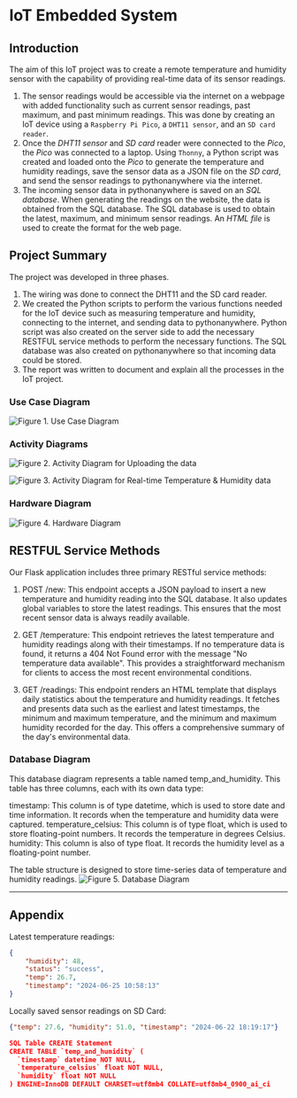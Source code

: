 # IoT Embedded System

##  Introduction
The aim of this IoT project was to create a remote temperature and humidity sensor with the capability of providing real-time data of its sensor readings.
  
1. The sensor readings would be accessible via the internet on a webpage with added functionality such as current sensor readings, past maximum, and past minimum readings. This was done by creating an IoT device using a `Raspberry Pi Pico`, a `DHT11 sensor`, and an `SD card reader`.
2. Once the *DHT11 sensor* and *SD card* reader were connected to the *Pico*, the *Pico* was connected to a laptop. Using `Thonny`, a Python script was created and loaded onto the *Pico* to generate the temperature and humidity readings, save the sensor data as a JSON file on the *SD card*, and send the sensor readings to pythonanywhere via the internet.
3. The incoming sensor data in pythonanywhere is saved on an *SQL database*. When generating the readings on the website, the data is obtained from the SQL database. The SQL database is used to obtain the latest, maximum, and minimum sensor readings. An *HTML file* is used to create the format for the web page.

##  Project Summary
The project was developed in three phases. 
1. The wiring was done to connect the DHT11 and the SD card reader.
2. We created the Python scripts to perform the various functions needed for the IoT device such as measuring temperature and humidity, connecting to the internet, and sending data to pythonanywhere. Python script was also created on the server side to add the necessary RESTFUL service methods to perform the necessary functions. The SQL database was also created on pythonanywhere so that incoming data could be stored.
3. The report was written to document and explain all the processes in the IoT project.

### Use Case Diagram
![**Figure 1**. Use Case Diagram](https://github.com/jiatangzhi/iot_embedded_system/blob/main/images/use_case_diagram.png)

### Activity Diagrams
![**Figure 2**. Activity Diagram for Uploading the data](https://github.com/jiatangzhi/iot_embedded_system/blob/main/images/activity_diagram_1.png)

![**Figure 3**. Activity Diagram for Real-time Temperature & Humidity data](https://github.com/jiatangzhi/iot_embedded_system/blob/main/images/activity_diagram_2.png)


### Hardware Diagram
![**Figure 4**. Hardware Diagram](https://github.com/jiatangzhi/iot_embedded_system/blob/main/images/hardware_diagram.png)


## RESTFUL Service Methods
Our Flask application includes three primary RESTful service methods:

1. POST /new:
This endpoint accepts a JSON payload to insert a new temperature and humidity reading into the SQL database. It also updates global variables to store the latest readings. This ensures that the most recent sensor data is always readily available.

2. GET /temperature:
This endpoint retrieves the latest temperature and humidity readings along with their timestamps. If no temperature data is found, it returns a 404 Not Found error with the message "No temperature data available". This provides a straightforward mechanism for clients to access the most recent environmental conditions.

3. GET /readings:
This endpoint renders an HTML template that displays daily statistics about the temperature and humidity readings. It fetches and presents data such as the earliest and latest timestamps, the minimum and maximum temperature, and the minimum and maximum humidity recorded for the day. This offers a comprehensive summary of the day's environmental data.

### Database Diagram
This database diagram represents a table named temp_and_humidity. This table has three columns, each with its own data type:

timestamp: This column is of type datetime, which is used to store date and time information. It records when the temperature and humidity data were captured.
temperature_celsius: This column is of type float, which is used to store floating-point numbers. It records the temperature in degrees Celsius.
humidity: This column is also of type float. It records the humidity level as a floating-point number.

The table structure is designed to store time-series data of temperature and humidity readings.
![**Figure 5**. Database Diagram](https://github.com/jiatangzhi/iot_embedded_system/blob/main/images/database_diagram.png)

---
## Appendix
Latest temperature readings: 
```json
{
    "humidity": 48,
    "status": "success",
    "temp": 26.7,
    "timestamp": "2024-06-25 10:58:13"
}
```

Locally saved sensor readings on SD Card:
```json
{"temp": 27.6, "humidity": 51.0, "timestamp": "2024-06-22 18:19:17"}

SQL Table CREATE Statement
CREATE TABLE `temp_and_humidity` (
  `timestamp` datetime NOT NULL,
  `temperature_celsius` float NOT NULL,
  `humidity` float NOT NULL
) ENGINE=InnoDB DEFAULT CHARSET=utf8mb4 COLLATE=utf8mb4_0900_ai_ci
```

